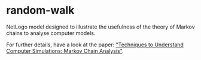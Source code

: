 # random-walk
NetLogo model designed to illustrate the usefulness of the theory of Markov chains to analyse computer models.

For further details, have a look at the paper: <a target="_blank" href="http://jasss.soc.surrey.ac.uk/12/1/6.html">"Techniques to Understand Computer Simulations: Markov Chain Analysis"</a>.
